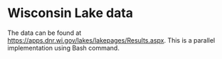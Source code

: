 # Wisconsin Lake data

The data can be found at https://apps.dnr.wi.gov/lakes/lakepages/Results.aspx. This is a parallel implementation using Bash command.
